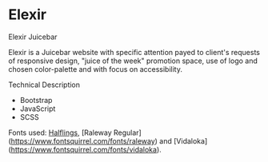 # Elexir
Elexir Juicebar

Elexir is a Juicebar website with specific attention payed to client's requests of responsive design, "juice of the week" promotion space, use of logo and chosen color-palette and with focus on accessibility.

Technical Description

- Bootstrap
- JavaScript
- SCSS

Fonts used: [Halflings](https://www.wfonts.com/font/glyphicons-halflings), [Raleway Regular] (https://www.fontsquirrel.com/fonts/raleway) and [Vidaloka] (https://www.fontsquirrel.com/fonts/vidaloka).
